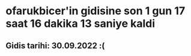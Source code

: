 # ofarukbicer'in gidisine son 1 gun 17 saat 16 dakika 13 saniye kaldi

## Gidis tarihi: 30.09.2022 :(